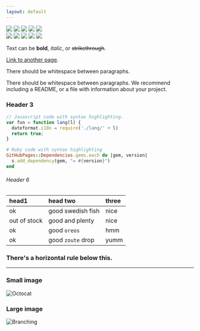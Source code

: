 ```yaml
---
layout: default
---
```


<div class="row">
  <div class="column">
    <img src="assets/img/img003.jpg">
    <img src="assets/img/img005.jpg">
    <img src="assets/img/img006.jpg">
    <img src="assets/img/img007.jpg">
    <img src="assets/img/img012.jpg">
  </div>
  <div class="column">
    <img src="assets/img/img020.jpg">
    <img src="assets/img/img019.jpg">
    <img src="assets/img/img018.jpg">
    <img src="assets/img/img016.jpg">
    <img src="assets/img/img015.jpg">
  </div>

</div>


Text can be **bold**, _italic_, or ~~strikethrough~~.

[Link to another page](./another-page.html).

There should be whitespace between paragraphs.

There should be whitespace between paragraphs. We recommend including a README, or a file with information about your project.


### Header 3

```js
// Javascript code with syntax highlighting.
var fun = function lang(l) {
  dateformat.i18n = require('./lang/' + l)
  return true;
}
```

```ruby
# Ruby code with syntax highlighting
GitHubPages::Dependencies.gems.each do |gem, version|
  s.add_dependency(gem, "= #{version}")
end
```


###### Header 6

| head1        | head two          | three |
|:-------------|:------------------|:------|
| ok           | good swedish fish | nice  |
| out of stock | good and plenty   | nice  |
| ok           | good `oreos`      | hmm   |
| ok           | good `zoute` drop | yumm  |

### There's a horizontal rule below this.

* * *


### Small image

![Octocat](https://github.githubassets.com/images/icons/emoji/octocat.png)

### Large image

![Branching](https://guides.github.com/activities/hello-world/branching.png)
